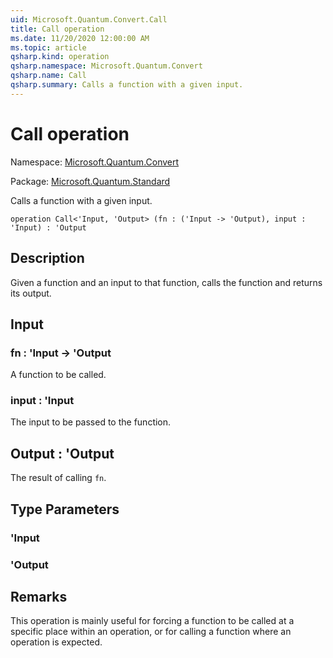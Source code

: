 ```yaml
---
uid: Microsoft.Quantum.Convert.Call
title: Call operation
ms.date: 11/20/2020 12:00:00 AM
ms.topic: article
qsharp.kind: operation
qsharp.namespace: Microsoft.Quantum.Convert
qsharp.name: Call
qsharp.summary: Calls a function with a given input.
---
```


# Call operation

Namespace: [Microsoft.Quantum.Convert](xref:Microsoft.Quantum.Convert)

Package: [Microsoft.Quantum.Standard](https://nuget.org/packages/Microsoft.Quantum.Standard)


Calls a function with a given input.

```qsharp
operation Call<'Input, 'Output> (fn : ('Input -> 'Output), input : 'Input) : 'Output
```


## Description

Given a function and an input to that function, calls the functionand returns its output.

## Input

### fn : 'Input -> 'Output

A function to be called.


### input : 'Input

The input to be passed to the function.



## Output : 'Output

The result of calling `fn`.

## Type Parameters

### 'Input


### 'Output



## Remarks

This operation is mainly useful for forcing a function to be calledat a specific place within an operation, or for calling a functionwhere an operation is expected.